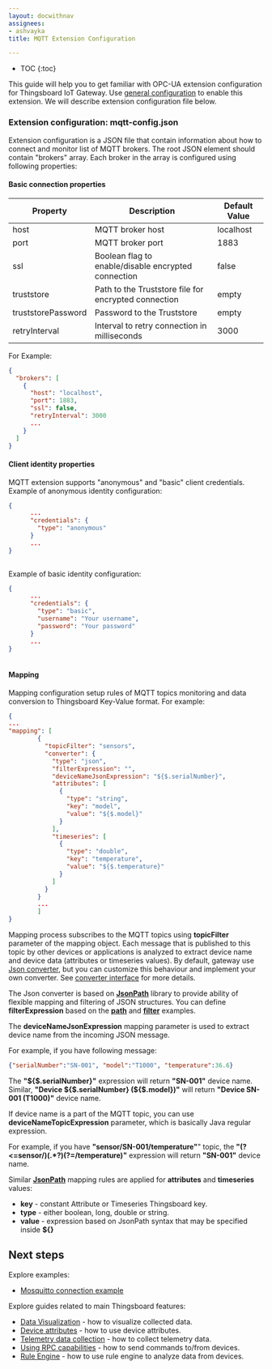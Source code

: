 ```yaml
---
layout: docwithnav
assignees:
- ashvayka
title: MQTT Extension Configuration

---
```


* TOC
{:toc}

This guide will help you to get familiar with OPC-UA extension configuration for Thingsboard IoT Gateway.
Use [general configuration](/docs/iot-gateway/configuration/) to enable this extension.
We will describe extension configuration file below.

### Extension configuration: mqtt-config.json

Extension configuration is a JSON file that contain information about how to connect and monitor list of MQTT brokers.
The root JSON element should contain "brokers" array. Each broker in the array is configured using following properties:

#### Basic connection properties

| **Property**       | **Description**                                      | **Default Value** |
|--------------------|------------------------------------------------------|-------------------|
| host               | MQTT broker host                                     | localhost         |
| port               | MQTT broker port                                     | 1883              |
| ssl                | Boolean flag to enable/disable encrypted connection  | false             |
| truststore         | Path to the Truststore file for encrypted connection | empty             |
| truststorePassword | Password to the Truststore                           | empty             |
| retryInterval      | Interval to retry connection in milliseconds         | 3000              |

For Example:

```json
{
  "brokers": [
    {
      "host": "localhost",
      "port": 1883,
      "ssl": false,
      "retryInterval": 3000
      ...
    }
  ]
}
```

#### Client identity properties

MQTT extension supports "anonymous" and "basic" client credentials.
Example of anonymous identity configuration:

```json
{
      ...
      "credentials": {
        "type": "anonymous"
      }
      ...
}
      
```

Example of basic identity configuration:

```json
{
      ...
      "credentials": {
        "type": "basic",
        "username": "Your username",
        "password": "Your password"
      }
      ...
}
      
```

#### Mapping

Mapping configuration setup rules of MQTT topics monitoring and data conversion to Thingsboard Key-Value format. 
For example:

```json
{
...
"mapping": [
        {
          "topicFilter": "sensors",
          "converter": {
            "type": "json",
            "filterExpression": "",
            "deviceNameJsonExpression": "${$.serialNumber}",
            "attributes": [
              {
                "type": "string",
                "key": "model",
                "value": "${$.model}"
              }
            ],
            "timeseries": [
              {
                "type": "double",
                "key": "temperature",
                "value": "${$.temperature}"
              }
            ]
          }
        }
        ...
        ]
}
```

Mapping process subscribes to the MQTT topics using **topicFilter** parameter of the mapping object. 
Each message that is published to this topic by other devices or applications is analyzed to extract device name and device data (attributes or timeseries values).
By default, gateway use [Json converter](https://github.com/thingsboard/thingsboard-gateway/blob/release-1.0/src/main/java/org/thingsboard/gateway/extensions/mqtt/client/conf/mapping/MqttJsonConverter.java), but you can customize this behaviour and implement your own converter. See [converter interface](https://github.com/thingsboard/thingsboard-gateway/blob/release-1.0/src/main/java/org/thingsboard/gateway/extensions/mqtt/client/conf/mapping/MqttDataConverter.java) for more details.

The Json converter is based on [**JsonPath**](https://github.com/jayway/JsonPath) library to provide ability of flexible mapping and filtering of JSON structures.
You can define **filterExpression** based on the [**path**](https://github.com/jayway/JsonPath#path-examples) and [**filter**](https://github.com/jayway/JsonPath#filter-operators) examples.

The **deviceNameJsonExpression** mapping parameter is used to extract device name from the incoming JSON message. 

For example, if you have following message:

```json
{"serialNumber":"SN-001", "model":"T1000", "temperature":36.6}
```

The **"${$.serialNumber}"** expression will return **"SN-001"** device name. Similar, **"Device ${$.serialNumber} (${$.model})"** will return **"Device SN-001 (T1000)"** device name.

If device name is a part of the MQTT topic, you can use **deviceNameTopicExpression** parameter, which is basically Java regular expression.

For example, if you have **"sensor/SN-001/temperature"**" topic, the **"(?<=sensor\/)(.*?)(?=\/temperature)"** expression will return **"SN-001"** device name.

Similar [**JsonPath**](https://github.com/jayway/JsonPath) mapping rules are applied for **attributes** and **timeseries** values:

 - **key** - constant Attribute or Timeseries Thingsboard key.
 - **type** - either boolean, long, double or string.
 - **value** - expression based on JsonPath syntax that may be specified inside **${}** 

## Next steps

Explore examples:
 
 - [Mosquitto connection example](/docs/iot-gateway/getting-started/#step-8-connect-to-external-mqtt-broker)

Explore guides related to main Thingsboard features:

 - [Data Visualization](/docs/user-guide/visualization/) - how to visualize collected data.
 - [Device attributes](/docs/user-guide/attributes/) - how to use device attributes.
 - [Telemetry data collection](/docs/user-guide/telemetry/) - how to collect telemetry data.
 - [Using RPC capabilities](/docs/user-guide/rpc/) - how to send commands to/from devices.
 - [Rule Engine](/docs/user-guide/rule-engine/) - how to use rule engine to analyze data from devices.
